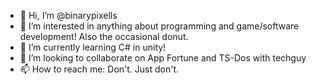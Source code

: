 - 👋 Hi, I’m @binarypixells
- 👀 I’m interested in anything about programming and game/software development! Also the occasional donut.
- 🌱 I’m currently learning C# in unity!
- 💞️ I’m looking to collaborate on App Fortune and TS-Dos with techguy
- 📫 How to reach me: Don't. Just don't.

<!---
binarypixells/binarypixells is a ✨ special ✨ repository because its `README.md` (this file) appears on your GitHub profile.
You can click the Preview link to take a look at your changes.
--->
